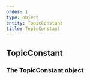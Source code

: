 ```yaml
---
order: 1
type: object
entity: TopicConstant 
title: TopicConstant 
---
```


## TopicConstant 
### The TopicConstant object

